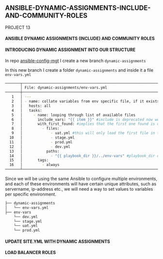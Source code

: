 ## ANSIBLE-DYNAMIC-ASSIGNMENTS-INCLUDE-AND-COMMUNITY-ROLES
PROJECT 13

#### ANSIBLE DYNAMIC ASSIGNMENTS (INCLUDE) AND COMMUNITY ROLES
#### INTRODUCING DYNAMIC ASSIGNMENT INTO OUR STRUCTURE
In repo [ansible-config-mgt](https://github.com/hectorproko/ansible-config-mgt) I create a new branch ``dynamic-assignments``  

In this new branch I create a folder ``dynamic-assignments`` and inside it a file ``env-vars.yml``

``` bash 
───────┬───────────────────────────────────────────────────────────────────────────────────────────────────────────────────────────────────────────
       │ File: dynamic-assignments/env-vars.yml
───────┼───────────────────────────────────────────────────────────────────────────────────────────────────────────────────────────────────────────
   1   │ ---
   2   │ - name: collate variables from env specific file, if it exists
   3   │   hosts: all
   4   │   tasks:
   5   │     - name: looping through list of available files
   6   │       include_vars: "{{ item }}" #include is deprecated now we use variants include_role, include_tasks, separating features of module
   7   │       with_first_found: #implies that the first one found is used
   8   │         - files:
   9   │             - uat.yml #this will only load the first file in the loop
  10   │             - stage.yml
  11   │             - prod.yml
  12   │             - dev.yml
  13   │           paths:
  14   │             - "{{ playbook_dir }}/../env-vars" #playbook_dir determines the location of the running playbook
  15   │       tags:
  16   │         - always
───────┴───────────────────────────────────────────────────────────────────────────────────────────────────────────────────────────────────────────
```

Since we will be using the same Ansible to configure multiple environments, and each of these environments will have certain unique attributes, such as servername, ip-address etc., we will need a way to set values to variables per specific environment.

``` bash
├── dynamic-assignments
│   └── env-vars.yml
├── env-vars
    └── dev.yml
    └── stage.yml
    └── uat.yml
    └── prod.yml
```
#### UPDATE SITE.YML WITH DYNAMIC ASSIGNMENTS
#### LOAD BALANCER ROLES
